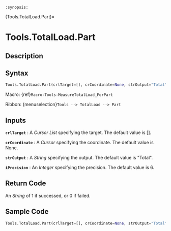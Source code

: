 ```{module} Tools.TotalLoad.Part()
:synopsis:
```

(Tools.TotalLoad.Part)=

# Tools.TotalLoad.Part

## Description

## Syntax

```python
Tools.TotalLoad.Part(crlTarget=[], crCoordinate=None, strOutput="Total", iPrecision=6)
```

Macro: {ref}`Macro-Tools-MeasureTotalLoad_ForPart`

Ribbon: {menuselection}`Tools --> TotalLoad --> Part`

## Inputs

**`crlTarget`**
: A _Cursor List_ specifying the target. The default value is [].

**`crCoordinate`**
: A _Cursor_ specifying the coordinate. The default value is None.

**`strOutput`**
: A _String_ specifying the output. The default value is "Total".

**`iPrecision`**
: An _Integer_ specifying the precision. The default value is 6.

## Return Code

An _String_ of 1 if successed, or 0 if failed.

## Sample Code

```python
Tools.TotalLoad.Part(crlTarget=[], crCoordinate=None, strOutput="Total", iPrecision=6)
```
